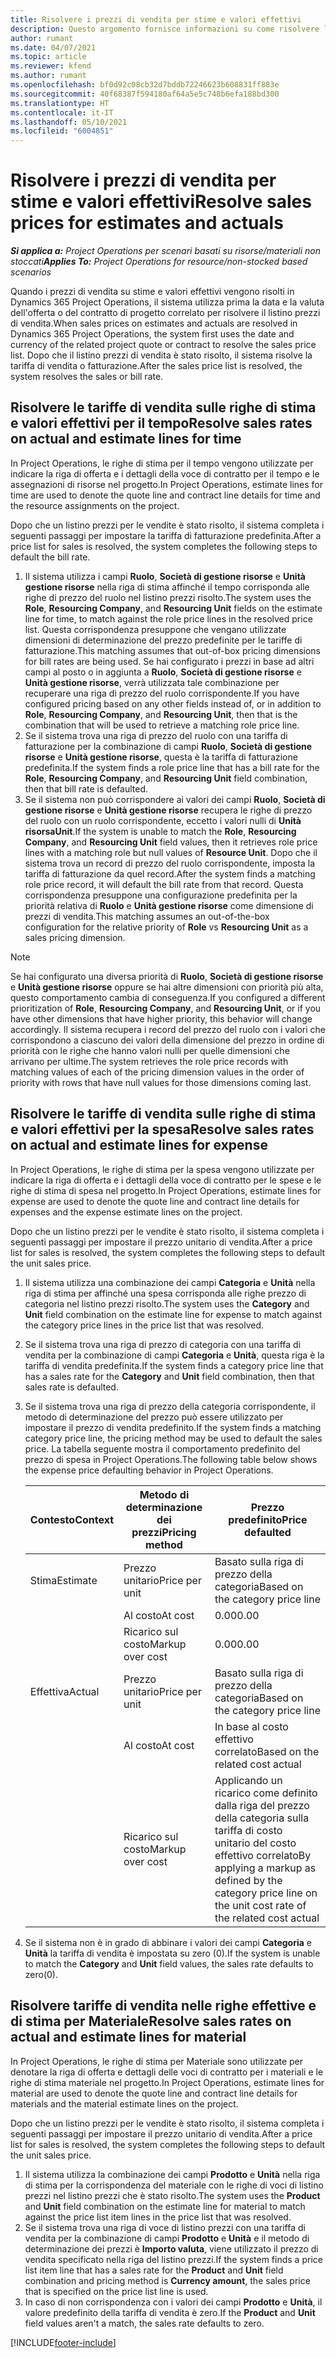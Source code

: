 ```yaml
---
title: Risolvere i prezzi di vendita per stime e valori effettivi
description: Questo argomento fornisce informazioni su come risolvere le tariffe di vendita per stime e valori effettivi.
author: rumant
ms.date: 04/07/2021
ms.topic: article
ms.reviewer: kfend
ms.author: rumant
ms.openlocfilehash: bf0d92c08cb32d7bddb72246623b608831ff883e
ms.sourcegitcommit: 40f68387f594180af64a5e5c748b6efa188bd300
ms.translationtype: HT
ms.contentlocale: it-IT
ms.lasthandoff: 05/10/2021
ms.locfileid: "6004851"
---
```

# <a name="resolve-sales-prices-for-estimates-and-actuals"></a><span data-ttu-id="ed9c4-103">Risolvere i prezzi di vendita per stime e valori effettivi</span><span class="sxs-lookup"><span data-stu-id="ed9c4-103">Resolve sales prices for estimates and actuals</span></span>

<span data-ttu-id="ed9c4-104">_**Si applica a:** Project Operations per scenari basati su risorse/materiali non stoccati_</span><span class="sxs-lookup"><span data-stu-id="ed9c4-104">_**Applies To:** Project Operations for resource/non-stocked based scenarios_</span></span>

<span data-ttu-id="ed9c4-105">Quando i prezzi di vendita su stime e valori effettivi vengono risolti in Dynamics 365 Project Operations, il sistema utilizza prima la data e la valuta dell'offerta o del contratto di progetto correlato per risolvere il listino prezzi di vendita.</span><span class="sxs-lookup"><span data-stu-id="ed9c4-105">When sales prices on estimates and actuals are resolved in Dynamics 365 Project Operations, the system first uses the date and currency of the related project quote or contract to resolve the sales price list.</span></span> <span data-ttu-id="ed9c4-106">Dopo che il listino prezzi di vendita è stato risolto, il sistema risolve la tariffa di vendita o fatturazione.</span><span class="sxs-lookup"><span data-stu-id="ed9c4-106">After the sales price list is resolved, the system resolves the sales or bill rate.</span></span>

## <a name="resolve-sales-rates-on-actual-and-estimate-lines-for-time"></a><span data-ttu-id="ed9c4-107">Risolvere le tariffe di vendita sulle righe di stima e valori effettivi per il tempo</span><span class="sxs-lookup"><span data-stu-id="ed9c4-107">Resolve sales rates on actual and estimate lines for time</span></span>

<span data-ttu-id="ed9c4-108">In Project Operations, le righe di stima per il tempo vengono utilizzate per indicare la riga di offerta e i dettagli della voce di contratto per il tempo e le assegnazioni di risorse nel progetto.</span><span class="sxs-lookup"><span data-stu-id="ed9c4-108">In Project Operations, estimate lines for time are used to denote the quote line and contract line details for time and the resource assignments on the project.</span></span>

<span data-ttu-id="ed9c4-109">Dopo che un listino prezzi per le vendite è stato risolto, il sistema completa i seguenti passaggi per impostare la tariffa di fatturazione predefinita.</span><span class="sxs-lookup"><span data-stu-id="ed9c4-109">After a price list for sales is resolved, the system completes the following steps to default the bill rate.</span></span>

1. <span data-ttu-id="ed9c4-110">Il sistema utilizza i campi **Ruolo**, **Società di gestione risorse** e **Unità gestione risorse** nella riga di stima affinché il tempo corrisponda alle righe di prezzo del ruolo nel listino prezzi risolto.</span><span class="sxs-lookup"><span data-stu-id="ed9c4-110">The system uses the **Role**, **Resourcing Company**, and **Resourcing Unit** fields on the estimate line for time, to match against the role price lines in the resolved price list.</span></span> <span data-ttu-id="ed9c4-111">Questa corrispondenza presuppone che vengano utilizzate dimensioni di determinazione del prezzo predefinite per le tariffe di fatturazione.</span><span class="sxs-lookup"><span data-stu-id="ed9c4-111">This matching assumes that out-of-box pricing dimensions for bill rates are being used.</span></span> <span data-ttu-id="ed9c4-112">Se hai configurato i prezzi in base ad altri campi al posto o in aggiunta a **Ruolo**, **Società di gestione risorse** e **Unità gestione risorse**, verrà utilizzata tale combinazione per recuperare una riga di prezzo del ruolo corrispondente.</span><span class="sxs-lookup"><span data-stu-id="ed9c4-112">If you have configured pricing based on any other fields instead of, or in addition to **Role**, **Resourcing Company**, and **Resourcing Unit**, then that is the combination that will be used to retrieve a matching role price line.</span></span>
2. <span data-ttu-id="ed9c4-113">Se il sistema trova una riga di prezzo del ruolo con una tariffa di fatturazione per la combinazione di campi **Ruolo**, **Società di gestione risorse** e **Unità gestione risorse**, questa è la tariffa di fatturazione predefinita.</span><span class="sxs-lookup"><span data-stu-id="ed9c4-113">If the system finds a role price line that has a bill rate for the **Role**, **Resourcing Company**, and **Resourcing Unit** field combination, then that bill rate is defaulted.</span></span>
3. <span data-ttu-id="ed9c4-114">Se il sistema non può corrispondere ai valori dei campi **Ruolo**, **Società di gestione risorse** e **Unità gestione risorse** recupera le righe di prezzo del ruolo con un ruolo corrispondente, eccetto i valori nulli di **Unità risorsaUnit**.</span><span class="sxs-lookup"><span data-stu-id="ed9c4-114">If the system is unable to match the **Role**, **Resourcing Company**, and **Resourcing Unit** field values, then it retrieves role price lines with a matching role but null values of **Resource Unit**.</span></span> <span data-ttu-id="ed9c4-115">Dopo che il sistema trova un record di prezzo del ruolo corrispondente, imposta la tariffa di fatturazione da quel record.</span><span class="sxs-lookup"><span data-stu-id="ed9c4-115">After the system finds a matching role price record, it will default the bill rate from that record.</span></span> <span data-ttu-id="ed9c4-116">Questa corrispondenza presuppone una configurazione predefinita per la priorità relativa di **Ruolo** e **Unità gestione risorse** come dimensione di prezzi di vendita.</span><span class="sxs-lookup"><span data-stu-id="ed9c4-116">This matching assumes an out-of-the-box configuration for the relative priority of **Role** vs **Resourcing Unit** as a sales pricing dimension.</span></span>

> [!NOTE]
> <span data-ttu-id="ed9c4-117">Se hai configurato una diversa priorità di **Ruolo**, **Società di gestione risorse** e **Unità gestione risorse** oppure se hai altre dimensioni con priorità più alta, questo comportamento cambia di conseguenza.</span><span class="sxs-lookup"><span data-stu-id="ed9c4-117">If you configured a different prioritization of **Role**, **Resourcing Company**, and **Resourcing Unit**, or if you have other dimensions that have higher priority, this behavior will change accordingly.</span></span> <span data-ttu-id="ed9c4-118">Il sistema recupera i record del prezzo del ruolo con i valori che corrispondono a ciascuno dei valori della dimensione del prezzo in ordine di priorità con le righe che hanno valori nulli per quelle dimensioni che arrivano per ultime.</span><span class="sxs-lookup"><span data-stu-id="ed9c4-118">The system retrieves the role price records with matching values of each of the pricing dimension values in the order of priority with rows that have null values for those dimensions coming last.</span></span>

## <a name="resolve-sales-rates-on-actual-and-estimate-lines-for-expense"></a><span data-ttu-id="ed9c4-119">Risolvere le tariffe di vendita sulle righe di stima e valori effettivi per la spesa</span><span class="sxs-lookup"><span data-stu-id="ed9c4-119">Resolve sales rates on actual and estimate lines for expense</span></span>

<span data-ttu-id="ed9c4-120">In Project Operations, le righe di stima per la spesa vengono utilizzate per indicare la riga di offerta e i dettagli della voce di contratto per le spese e le righe di stima di spesa nel progetto.</span><span class="sxs-lookup"><span data-stu-id="ed9c4-120">In Project Operations, estimate lines for expense are used to denote the quote line and contract line details for expenses and the expense estimate lines on the project.</span></span>

<span data-ttu-id="ed9c4-121">Dopo che un listino prezzi per le vendite è stato risolto, il sistema completa i seguenti passaggi per impostare il prezzo unitario di vendita.</span><span class="sxs-lookup"><span data-stu-id="ed9c4-121">After a price list for sales is resolved, the system completes the following steps to default the unit sales price.</span></span>

1. <span data-ttu-id="ed9c4-122">Il sistema utilizza una combinazione dei campi **Categoria** e **Unità** nella riga di stima per affinché una spesa corrisponda alle righe prezzo di categoria nel listino prezzi risolto.</span><span class="sxs-lookup"><span data-stu-id="ed9c4-122">The system uses the **Category** and **Unit** field combination on the estimate line for expense to match against the category price lines in the price list that was resolved.</span></span>
2. <span data-ttu-id="ed9c4-123">Se il sistema trova una riga di prezzo di categoria con una tariffa di vendita per la combinazione di campi **Categoria** e **Unità**, questa riga è la tariffa di vendita predefinita.</span><span class="sxs-lookup"><span data-stu-id="ed9c4-123">If the system finds a category price line that has a sales rate for the **Category** and **Unit** field combination, then that sales rate is defaulted.</span></span>
3. <span data-ttu-id="ed9c4-124">Se il sistema trova una riga di prezzo della categoria corrispondente, il metodo di determinazione del prezzo può essere utilizzato per impostare il prezzo di vendita predefinito.</span><span class="sxs-lookup"><span data-stu-id="ed9c4-124">If the system finds a matching category price line, the pricing method may be used to default the sales price.</span></span> <span data-ttu-id="ed9c4-125">La tabella seguente mostra il comportamento predefinito del prezzo di spesa in Project Operations.</span><span class="sxs-lookup"><span data-stu-id="ed9c4-125">The following table below shows the expense price defaulting behavior in Project Operations.</span></span>

    | <span data-ttu-id="ed9c4-126">Contesto</span><span class="sxs-lookup"><span data-stu-id="ed9c4-126">Context</span></span> | <span data-ttu-id="ed9c4-127">Metodo di determinazione dei prezzi</span><span class="sxs-lookup"><span data-stu-id="ed9c4-127">Pricing method</span></span> | <span data-ttu-id="ed9c4-128">Prezzo predefinito</span><span class="sxs-lookup"><span data-stu-id="ed9c4-128">Price defaulted</span></span> |
    | --- | --- | --- |
    | <span data-ttu-id="ed9c4-129">Stima</span><span class="sxs-lookup"><span data-stu-id="ed9c4-129">Estimate</span></span> | <span data-ttu-id="ed9c4-130">Prezzo unitario</span><span class="sxs-lookup"><span data-stu-id="ed9c4-130">Price per unit</span></span> | <span data-ttu-id="ed9c4-131">Basato sulla riga di prezzo della categoria</span><span class="sxs-lookup"><span data-stu-id="ed9c4-131">Based on the category price line</span></span> |
    | &nbsp; | <span data-ttu-id="ed9c4-132">Al costo</span><span class="sxs-lookup"><span data-stu-id="ed9c4-132">At cost</span></span> | <span data-ttu-id="ed9c4-133">0.00</span><span class="sxs-lookup"><span data-stu-id="ed9c4-133">0.00</span></span> |
    | &nbsp; | <span data-ttu-id="ed9c4-134">Ricarico sul costo</span><span class="sxs-lookup"><span data-stu-id="ed9c4-134">Markup over cost</span></span> | <span data-ttu-id="ed9c4-135">0.00</span><span class="sxs-lookup"><span data-stu-id="ed9c4-135">0.00</span></span> |
    | <span data-ttu-id="ed9c4-136">Effettiva</span><span class="sxs-lookup"><span data-stu-id="ed9c4-136">Actual</span></span> | <span data-ttu-id="ed9c4-137">Prezzo unitario</span><span class="sxs-lookup"><span data-stu-id="ed9c4-137">Price per unit</span></span> | <span data-ttu-id="ed9c4-138">Basato sulla riga di prezzo della categoria</span><span class="sxs-lookup"><span data-stu-id="ed9c4-138">Based on the category price line</span></span> |
    | &nbsp; | <span data-ttu-id="ed9c4-139">Al costo</span><span class="sxs-lookup"><span data-stu-id="ed9c4-139">At cost</span></span> | <span data-ttu-id="ed9c4-140">In base al costo effettivo correlato</span><span class="sxs-lookup"><span data-stu-id="ed9c4-140">Based on the related cost actual</span></span> |
    | &nbsp; | <span data-ttu-id="ed9c4-141">Ricarico sul costo</span><span class="sxs-lookup"><span data-stu-id="ed9c4-141">Markup over cost</span></span> | <span data-ttu-id="ed9c4-142">Applicando un ricarico come definito dalla riga del prezzo della categoria sulla tariffa di costo unitario del costo effettivo correlato</span><span class="sxs-lookup"><span data-stu-id="ed9c4-142">By applying a markup as defined by the category price line on the unit cost rate of the related cost actual</span></span> |

4. <span data-ttu-id="ed9c4-143">Se il sistema non è in grado di abbinare i valori dei campi **Categoria** e **Unità** la tariffa di vendita è impostata su zero (0).</span><span class="sxs-lookup"><span data-stu-id="ed9c4-143">If the system is unable to match the **Category** and **Unit** field values, the sales rate defaults to zero(0).</span></span>

## <a name="resolve-sales-rates-on-actual-and-estimate-lines-for-material"></a><span data-ttu-id="ed9c4-144">Risolvere tariffe di vendita nelle righe effettive e di stima per Materiale</span><span class="sxs-lookup"><span data-stu-id="ed9c4-144">Resolve sales rates on actual and estimate lines for material</span></span>

<span data-ttu-id="ed9c4-145">In Project Operations, le righe di stima per Materiale sono utilizzate per denotare la riga di offerta e dettagli delle voci di contratto per i materiali e le righe di stima materiale nel progetto.</span><span class="sxs-lookup"><span data-stu-id="ed9c4-145">In Project Operations, estimate lines for material are used to denote the quote line and contract line details for materials and the material estimate lines on the project.</span></span>

<span data-ttu-id="ed9c4-146">Dopo che un listino prezzi per le vendite è stato risolto, il sistema completa i seguenti passaggi per impostare il prezzo unitario di vendita.</span><span class="sxs-lookup"><span data-stu-id="ed9c4-146">After a price list for sales is resolved, the system completes the following steps to default the unit sales price.</span></span>

1. <span data-ttu-id="ed9c4-147">Il sistema utilizza la combinazione dei campi **Prodotto** e **Unità** nella riga di stima per la corrispondenza del materiale con le righe di voci di listino prezzi nel listino prezzi che è stato risolto.</span><span class="sxs-lookup"><span data-stu-id="ed9c4-147">The system uses the **Product** and **Unit** field combination on the estimate line for material to match against the price list item lines in the price list that was resolved.</span></span>
2. <span data-ttu-id="ed9c4-148">Se il sistema trova una riga di voce di listino prezzi con una tariffa di vendita per la combinazione di campi **Prodotto** e **Unità** e il metodo di determinazione dei prezzi è **Importo valuta**, viene utilizzato il prezzo di vendita specificato nella riga del listino prezzi.</span><span class="sxs-lookup"><span data-stu-id="ed9c4-148">If the system finds a price list item line that has a sales rate for the **Product** and **Unit** field combination and pricing method is **Currency amount**, the sales price that is specified on the price list line is used.</span></span>
3. <span data-ttu-id="ed9c4-149">In caso di non corrispondenza con i valori dei campi **Prodotto** e **Unità**, il valore predefinito della tariffa di vendita è zero.</span><span class="sxs-lookup"><span data-stu-id="ed9c4-149">If the **Product** and **Unit** field values aren't a match, the sales rate defaults to zero.</span></span>



[!INCLUDE[footer-include](../includes/footer-banner.md)]
